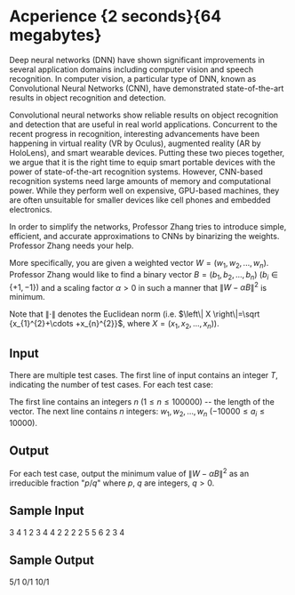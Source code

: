 # Acperience {2 seconds}{64 megabytes}

Deep neural networks (DNN) have shown significant improvements in several application domains including computer vision and speech recognition. In computer vision, a particular type of DNN, known as Convolutional Neural Networks (CNN), have demonstrated state-of-the-art results in object recognition and detection.

Convolutional neural networks show reliable results on object recognition and detection that are useful in real world applications. Concurrent to the recent progress in recognition, interesting advancements have been happening in virtual reality (VR by Oculus), augmented reality (AR by HoloLens), and smart wearable devices. Putting these two pieces together, we argue that it is the right time to equip smart portable devices with the power of state-of-the-art recognition systems. However, CNN-based recognition systems need large amounts of memory and computational power. While they perform well on expensive, GPU-based machines, they are often unsuitable for smaller devices like cell phones and embedded electronics.

In order to simplify the networks, Professor Zhang tries to introduce simple, efficient, and accurate approximations to CNNs by binarizing the weights. Professor Zhang needs your help.

More specifically, you are given a weighted vector $W=(w_1,w_2,...,w_n)$. Professor Zhang would like to find a binary vector $B=(b_1,b_2,...,b_n)$ $(b_i \in \{+1,-1\})$ and a scaling factor $\alpha > 0$ in such a manner that $\left\| W - \alpha B \right\|^2$ is minimum.

Note that $\left\| \cdot \right\|$ denotes the Euclidean norm (i.e. $\left\| X \right\|=\sqrt {x_{1}^{2}+\cdots +x_{n}^{2}}$, where $X = (x_1, x_2, ..., x_n)$).

## Input

There are multiple test cases. The first line of input contains an integer $T$, indicating the number of test cases. For each test case:

The first line contains an integers $n$ $(1 \le n \le 100000)$ -- the length of the vector. The next line contains $n$ integers: $w_1, w_2, ..., w_n$ $(-10000 \le a_i \le 10000)$.

## Output

For each test case, output the minimum value of $\left\| W - \alpha B \right\|^2$ as an irreducible fraction "$p$/$q$" where $p$, $q$ are integers, $q > 0$.
## Sample Input

3
4
1 2 3 4
4
2 2 2 2
5
5 6 2 3 4

## Sample Output

5/1
0/1
10/1